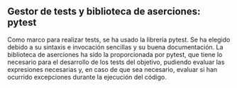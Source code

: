 ## Gestor de tests y biblioteca de aserciones: pytest

Como marco para realizar tests, se ha usado la librería pytest. Se ha elegido debido a su sintaxis e invocación sencillas y su buena documentación.
La biblioteca de aserciones ha sido la proporcionada por pytest, que tiene lo necesario para el desarrollo de los tests del objetivo, pudiendo evaluar las expresiones necesarias y, en caso de que sea necesario, evaluar si han ocurrido excepciones durante la ejecución del código.
